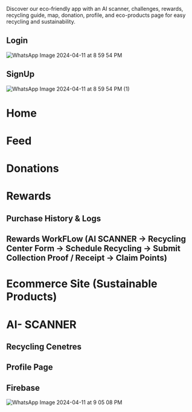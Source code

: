 Discover our eco-friendly app with an AI scanner, challenges, rewards, recycling guide, map, donation, profile, and eco-products page for easy recycling and sustainability.

## Login
![WhatsApp Image 2024-04-11 at 8 59 54 PM](https://github.com/ViditaShetty/Recycling-App-ReactJS-Firebase/assets/96463276/fe1190c1-b31b-476c-885d-ad04f9f8f5e4)
## SignUp
![WhatsApp Image 2024-04-11 at 8 59 54 PM (1)](https://github.com/ViditaShetty/Recycling-App-ReactJS-Firebase/assets/96463276/95ebfabd-1be1-4b60-a3f8-8d74a1cc3e55)

# Home

# Feed

# Donations

# Rewards

## Purchase  History & Logs

## Rewards WorkFLow (AI SCANNER -> Recycling Center Form -> Schedule Recycling -> Submit Collection Proof / Receipt -> Claim Points)

# Ecommerce Site (Sustainable Products)

# AI- SCANNER

## Recycling Cenetres

## Profile Page

## Firebase
![WhatsApp Image 2024-04-11 at 9 05 08 PM](https://github.com/ViditaShetty/Recycling-App-ReactJS-Firebase/assets/96463276/1d338f8e-c727-4b56-b062-5a48d612d13a)

